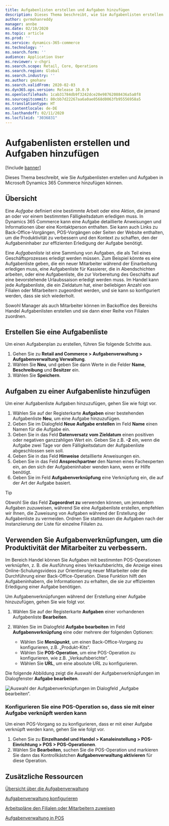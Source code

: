 ```yaml
---
title: Aufgabenlisten erstellen und Aufgaben hinzufügen
description: Dieses Thema beschreibt, wie Sie Aufgabenlisten erstellen und Aufgaben in Microsoft Dynamics 365 Commerce hinzufügen können.
author: gvrmohanreddy
manager: annbe
ms.date: 02/10/2020
ms.topic: article
ms.prod: ''
ms.service: dynamics-365-commerce
ms.technology: ''
ms.search.form: ''
audience: Application User
ms.reviewer: v-chgri
ms.search.scope: Retail, Core, Operations
ms.search.region: Global
ms.search.industry: ''
ms.author: gmohanv
ms.search.validFrom: 2020-02-03
ms.dyn365.ops.version: Release 10.0.9
ms.openlocfilehash: 1cab31784db9f3242dce20e98762088436a5a8f8
ms.sourcegitcommit: 80cbb7d22267aa6a0ae0568d0063fb95556958a5
ms.translationtype: HT
ms.contentlocale: de-DE
ms.lasthandoff: 02/11/2020
ms.locfileid: "3036831"
---
```

# <a name="create-task-lists-and-add-tasks"></a>Aufgabenlisten erstellen und Aufgaben hinzufügen

[!include [banner](includes/banner.md)]

Dieses Thema beschreibt, wie Sie Aufgabenlisten erstellen und Aufgaben in Microsoft Dynamics 365 Commerce hinzufügen können.

## <a name="overview"></a>Übersicht

Eine *Aufgabe* definiert eine bestimmte Arbeit oder eine Aktion, die jemand an oder vor einem bestimmten Fälligkeitsdatum erledigen muss. In Dynamics 365 Commerce kann eine Aufgabe detaillierte Anweisungen und Informationen über eine Kontaktperson enthalten. Sie kann auch Links zu Back-Office-Vorgängen, POS-Vorgängen oder Seiten der Website enthalten, um die Produktivität zu verbessern und den Kontext zu schaffen, den der Aufgabeninhaber zur effizienten Erledigung der Aufgabe benötigt.

Eine *Aufgabenliste* ist eine Sammlung von Aufgaben, die als Teil eines Geschäftsprozesses erledigt werden müssen. Zum Beispiel könnte es eine Aufgabenliste geben, die ein neuer Mitarbeiter während der Einarbeitung erledigen muss, eine Aufgabenliste für Kassierer, die in Abendschichten arbeiten, oder eine Aufgabenliste, die zur Vorbereitung des Geschäfts auf eine bevorstehende Urlaubssaison erledigt werden muss. Im Handel kann jede Aufgabenliste, die ein Zieldatum hat, einer beliebigen Anzahl von Filialen oder Mitarbeitern zugeordnet werden, und sie kann so konfiguriert werden, dass sie sich wiederholt.

Sowohl Manager als auch Mitarbeiter können im Backoffice des Bereichs Handel Aufgabenlisten erstellen und sie dann einer Reihe von Filialen zuordnen.

## <a name="create-a-task-list"></a>Erstellen Sie eine Aufgabenliste

Um einen Aufgabenplan zu erstellen, führen Sie folgende Schritte aus.

1. Gehen Sie zu **Retail and Commerce \> Aufgabenverwaltung \> Aufgabenverwaltung Verwaltung**.
1. Wählen Sie **Neu**, und geben Sie dann Werte in die Felder **Name**, **Beschreibung** und **Besitzer** ein.
1. Wählen Sie **Speichern**.

## <a name="add-tasks-to-a-task-list"></a>Aufgaben zu einer Aufgabenliste hinzufügen

Um einer Aufgabenliste Aufgaben hinzuzufügen, gehen Sie wie folgt vor.
 
1. Wählen Sie auf der Registerkarte **Aufgaben** einer bestehenden Aufgabenliste **Neu**, um eine Aufgabe hinzuzufügen.
1. Geben Sie im Dialogfeld **Neue Aufgabe erstellen** im Feld **Name** einen Namen für die Aufgabe ein.
1. Geben Sie in das Feld **Datenversatz vom Zieldatum** einen positiven oder negativen ganzzahligen Wert ein. Geben Sie z.B. **-2** ein, wenn die Aufgabe zwei Tage vor dem Fälligkeitsdatum der Aufgabenliste abgeschlossen sein soll.
1. Geben Sie in das Feld **Hinweise** detaillierte Anweisungen ein.
1. Geben Sie in das Feld **Ansprechpartner** den Namen eines Fachexperten ein, an den sich der Aufgabeninhaber wenden kann, wenn er Hilfe benötigt.
1. Geben Sie im Feld **Aufgabenverknüpfung** eine Verknüpfung ein, die auf der Art der Aufgabe basiert.

> [!TIP]
> Obwohl Sie das Feld **Zugeordnet zu** verwenden können, um jemandem Aufgaben zuzuweisen, während Sie eine Aufgabenliste erstellen, empfehlen wir Ihnen, die Zuweisung von Aufgaben während der Erstellung der Aufgabenliste zu vermeiden. Ordnen Sie stattdessen die Aufgaben nach der Instanziierung der Liste für einzelne Filialen zu.

## <a name="use-task-links-to-help-improve-worker-productivity"></a>Verwenden Sie Aufgabenverknüpfungen, um die Produktivität der Mitarbeiter zu verbessern.

Im Bereich Handel können Sie Aufgaben mit bestimmten POS-Operationen verknüpfen, z. B. die Ausführung eines Verkaufsberichts, die Anzeige eines Online-Schulungsvideos zur Orientierung neuer Mitarbeiter oder die Durchführung einer Back-Office-Operation. Diese Funktion hilft den Aufgabeninhabern, die Informationen zu erhalten, die sie zur effizienten Erledigung einer Aufgabe benötigen.

Um Aufgabenverknüpfungen während der Erstellung einer Aufgabe hinzuzufügen, gehen Sie wie folgt vor.

1. Wählen Sie auf der Registerkarte **Aufgaben** einer vorhandenen Aufgabenliste **Bearbeiten**.
1. Wählen Sie im Dialogfeld **Aufgabe bearbeiten** im Feld **Aufgabenverknüpfung** eine oder mehrere der folgenden Optionen:

    - Wählen Sie **Menüpunkt**, um einen Back-Office-Vorgang zu konfigurieren, z.B. „Produkt-Kits“.
    - Wählen Sie **POS-Operation**, um eine POS-Operation zu konfigurieren, wie z.B. „Verkaufsberichte“.
    - Wählen Sie **URL**, um eine absolute URL zu konfigurieren.

Die folgende Abbildung zeigt die Auswahl der Aufgabenverknüpfungen im Dialogfenster **Aufgabe bearbeiten**.

![Auswahl der Aufgabenverknüpfungen im Dialogfeld „Aufgabe bearbeiten“.](media/HQ-POS-Tasks-Linking.png)

### <a name="configure-a-pos-operation-so-that-it-can-be-linked-to-a-task"></a>Konfigurieren Sie eine POS-Operation so, dass sie mit einer Aufgabe verknüpft werden kann

Um einen POS-Vorgang so zu konfigurieren, dass er mit einer Aufgabe verknüpft werden kann, gehen Sie wie folgt vor.

1. Gehen Sie zu **Einzelhandel und Handel \> Kanaleinstellung \> POS-Einrichtung \> POS \> POS-Operationen**.
1. Wählen Sie **Bearbeiten**, suchen Sie die POS-Operation und markieren Sie dann das Kontrollkästchen **Aufgabenverwaltung aktivieren** für diese Operation.

## <a name="additional-resources"></a>Zusätzliche Ressourcen

[Übersicht über die Aufgabenverwaltung](task-mgmt-overview.md)

[Aufgabenverwaltung konfigurieren](task-mgmt-configure.md)

[Arbeitspläne den Filialen oder Mitarbeitern zuweisen](task-mgmt-assign-lists.md)

[Aufgabenverwaltung in POS](task-mgmt-POS.md)
